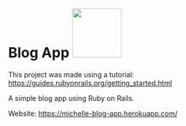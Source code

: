 # Blog App  <img src="https://media.giphy.com/media/ozf26DV8FqaCpkYt6n/giphy.gif" width="100">
This project was made using a tutorial: https://guides.rubyonrails.org/getting_started.html

A simple blog app using Ruby on Rails.

Website: https://michelle-blog-app.herokuapp.com/
